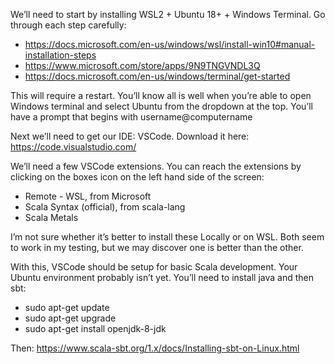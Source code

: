 We’ll need to start by installing WSL2 + Ubuntu 18+ + Windows Terminal.  Go through each step carefully:

- https://docs.microsoft.com/en-us/windows/wsl/install-win10#manual-installation-steps
- https://www.microsoft.com/store/apps/9N9TNGVNDL3Q
- https://docs.microsoft.com/en-us/windows/terminal/get-started


This will require a restart.  You’ll know all is well when you’re able to open Windows terminal and select Ubuntu from the dropdown at the top.  You’ll have a prompt that begins with username@computername

Next we’ll need to get our IDE: VSCode.  Download it here: https://code.visualstudio.com/

We’ll need a few VSCode extensions.  You can reach the extensions by clicking on the boxes icon on the left hand side of the screen:
- Remote - WSL, from Microsoft
- Scala Syntax (official), from scala-lang
- Scala Metals

I’m not sure whether it’s better to install these Locally or on WSL.  Both seem to work in my testing, but we may discover one is better than the other.

With this, VSCode should be setup for basic Scala development.  Your Ubuntu environment probably isn’t yet.  You’ll need to install java and then sbt: 

- sudo apt-get update
- sudo apt-get upgrade
- sudo apt-get install openjdk-8-jdk

Then:
https://www.scala-sbt.org/1.x/docs/Installing-sbt-on-Linux.html
